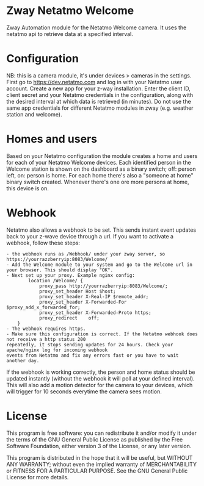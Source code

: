 # Zway Netatmo Welcome

Zway Automation module for the Netatmo Welcome camera. It uses the netatmo api to retrieve data at
a specified interval.

# Configuration

NB: this is a camera module, it's under devices > cameras in the settings.
First go to https://dev.netatmo.com and log in with your Netatmo user account.
Create a new app for your z-way installation. Enter the client ID, client secret and
your Netatmo credentials in the configuration, along with the desired interval at which
data is retrieved (in minutes). Do not use the same app credentials for different Netatmo modules in zway
(e.g. weather station and welcome).

# Homes and users

Based on your Netatmo configuration the module creates a home and users for each of your Netatmo
Welcome devices. Each identified person in the Welcome station is shown on the dashboard as a binary switch;
off: person left, on: person is home. For each home there's also a "someone at home" binary switch created.
Whenever there's one ore more persons at home, this device is on.

# Webhook

Netatmo also allows a webhook to be set. This sends instant event updates  back to your z-wave device through a url.
If you want to activate a webhook, follow these steps:

    - the webhook runs as /Webhook/ under your zway server, so https://yourrazzberryip:8083/Welcome/
    - Add the Welcome module to your system and go to the Welcome url in your browser. This should display "OK".
    - Next set up your proxy. Example nginx config:
            location /Welcome/ {
                proxy_pass http://yourrazberryip:8083/Welcome/;
                proxy_set_header Host $host;
                proxy_set_header X-Real-IP $remote_addr;
                proxy_set_header X-Forwarded-For $proxy_add_x_forwarded_for;
                proxy_set_header X-Forwarded-Proto https;
                proxy_redirect    off;
        }
    - The webhook requires https. 
    - Make sure this configuration is correct. If the Netatmo webhook does not receive a http status 200
    repeatedly, it stops sending updates for 24 hours. Check your apache/nginx log for incoming webhook
    events from Netatmo and fix any errors fast or you have to wait another day.
    
If the webhook is working correctly, the person and home status should be updated instantly (without the
webhook it will poll at your defined interval). This will also add a motion detector for the camera to
your devices, which will trigger for 10 seconds everytime the camera sees motion.


# License

This program is free software: you can redistribute it and/or modify
it under the terms of the GNU General Public License as published by
the Free Software Foundation, either version 3 of the License, or any 
later version.

This program is distributed in the hope that it will be useful,
but WITHOUT ANY WARRANTY; without even the implied warranty of
MERCHANTABILITY or FITNESS FOR A PARTICULAR PURPOSE. See the
GNU General Public License for more details.
